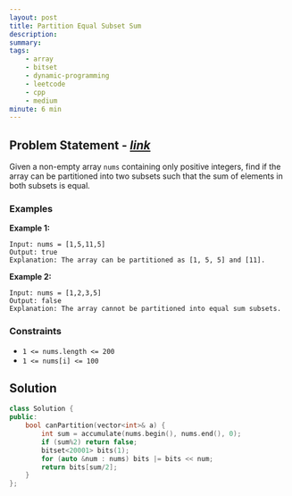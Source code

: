 ```yaml
---
layout: post
title: Partition Equal Subset Sum
description: 
summary: 
tags:
    - array
    - bitset
    - dynamic-programming
    - leetcode
    - cpp
    - medium
minute: 6 min
---
```


## Problem Statement - [*link*](https://leetcode.com/problems/partition-equal-subset-sum/)


Given a non-empty array `nums` containing only positive integers, find if the array can be partitioned into two subsets such that the sum of elements in both subsets is equal.



### Examples
**Example 1:**
```
Input: nums = [1,5,11,5]
Output: true
Explanation: The array can be partitioned as [1, 5, 5] and [11].
```

**Example 2:**
```
Input: nums = [1,2,3,5]
Output: false
Explanation: The array cannot be partitioned into equal sum subsets.
```


### Constraints
+ `1 <= nums.length <= 200`
+ `1 <= nums[i] <= 100`


## Solution
```cpp
class Solution {
public:
    bool canPartition(vector<int>& a) {
        int sum = accumulate(nums.begin(), nums.end(), 0); 
        if (sum%2) return false; 
        bitset<20001> bits(1); 
        for (auto &num : nums) bits |= bits << num; 
        return bits[sum/2]; 
    }
};
```
